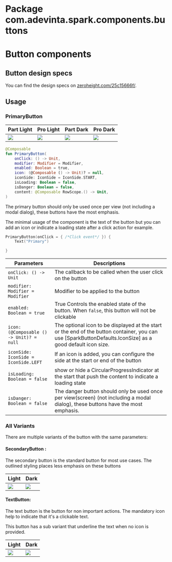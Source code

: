 # Package com.adevinta.spark.components.buttons

# Button components

## Button design specs

You can find the design specs
on [zeroheight.com/25c15666f/](https://zeroheight.com/25c15666f/p/08cff4-button-).

## Usage

### PrimaryButton

| Part Light                                                                                                                                              | Pro Light                                                                                                                                              | Part Dark                                                                                                                                              | Pro Dark                                                                                                                                              |
|---------------------------------------------------------------------------------------------------------------------------------------------------------|--------------------------------------------------------------------------------------------------------------------------------------------------------|--------------------------------------------------------------------------------------------------------------------------------------------------------|-------------------------------------------------------------------------------------------------------------------------------------------------------|
| ![](../spark-screenshot-testing/src/test/snapshots/images/com.adevinta.spark_PreviewScreenshotTests_preview_tests_buttons_primarybutton_part_light.png) | ![](../spark-screenshot-testing/src/test/snapshots/images/com.adevinta.spark_PreviewScreenshotTests_preview_tests_buttons_primarybutton_pro_light.png) | ![](../spark-screenshot-testing/src/test/snapshots/images/com.adevinta.spark_PreviewScreenshotTests_preview_tests_buttons_primarybutton_part_dark.png) | ![](../spark-screenshot-testing/src/test/snapshots/images/com.adevinta.spark_PreviewScreenshotTests_preview_tests_buttons_primarybutton_pro_dark.png) |

```kotlin
@Composable
fun PrimaryButton(
    onClick: () -> Unit,
    modifier: Modifier = Modifier,
    enabled: Boolean = true,
    icon: (@Composable () -> Unit)? = null,
    iconSide: IconSide = IconSide.START,
    isLoading: Boolean = false,
    isDanger: Boolean = false,
    content: @Composable RowScope.() -> Unit,
)
```

The primary button should only be used once per view (not including a modal dialog),
these buttons have the most emphasis.

The minimal usage of the component is the text of the button but you can add an icon or indicate a
loading state after a click action for example.

```kotlin
PrimaryButton(onClick = { /*Click event*/ }) {
    Text("Primary")

}
```

| Parameters                               | Descriptions                                                                                                                                               |
|------------------------------------------|------------------------------------------------------------------------------------------------------------------------------------------------------------|
| `onClick: () -> Unit`                    | The callback to be called when the user click on the button                                                                                                |
| `modifier: Modifier = Modifier`          | Modifier to be applied to the button                                                                                                                       |
| `enabled: Boolean = true`                | True Controls the enabled state of the button. When `false`, this button will not be clickable                                                             |
| `icon: (@Composable () -> Unit)? = null` | The optional icon to be displayed at the start or the end of the button container, you can use [SparkButtonDefaults.IconSize] as a good default icon size. |
| `iconSide: IconSide = IconSide.LEFT`     | If an icon is added, you can configure the side at the start or end of the button                                                                          |
| `isLoading: Boolean = false`             | show or hide a CircularProgressIndicator at the start that push the content to indicate a loading state                                                    |
| `isDanger: Boolean = false`              | The danger button should only be used once per view(screen) (not including a modal dialog), these buttons have the most emphasis.                          |

### All Variants

There are multiple variants of the button with the same parameters:

#### SecondaryButton :

The secondary button is the standard button for most use cases. The outlined styling places less
emphasis on these buttons

| Light                                                                                                                                                | Dark                                                                                                                                                |
|------------------------------------------------------------------------------------------------------------------------------------------------------|-----------------------------------------------------------------------------------------------------------------------------------------------------|
| ![](../spark-screenshot-testing/src/test/snapshots/images/com.adevinta.spark_PreviewScreenshotTests_preview_tests_buttons_secondarybutton_light.png) | ![](../spark-screenshot-testing/src/test/snapshots/images/com.adevinta.spark_PreviewScreenshotTests_preview_tests_buttons_secondarybutton_dark.png) |

#### TextButton:

The text button is the button for non important actions. The mandatory icon help to indicate that
it's a clickable text.

This button has a sub variant that underline the text when no icon is provided.

| Light                                                                                                                                           | Dark                                                                                                                                           |
|-------------------------------------------------------------------------------------------------------------------------------------------------|------------------------------------------------------------------------------------------------------------------------------------------------|
| ![](../spark-screenshot-testing/src/test/snapshots/images/com.adevinta.spark_PreviewScreenshotTests_preview_tests_buttons_textbutton_light.png) | ![](../spark-screenshot-testing/src/test/snapshots/images/com.adevinta.spark_PreviewScreenshotTests_preview_tests_buttons_textbutton_dark.png) |
